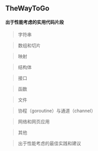 ## TheWayToGo

#### 出于性能考虑的实用代码片段

> 字符串

> 数组和切片

> 映射

> 结构体

> 接口

> 函数

> 文件

> 协程（goroutine）与通道（channel）

> 网络和网页应用

> 其他

> 出于性能考虑的最佳实践和建议